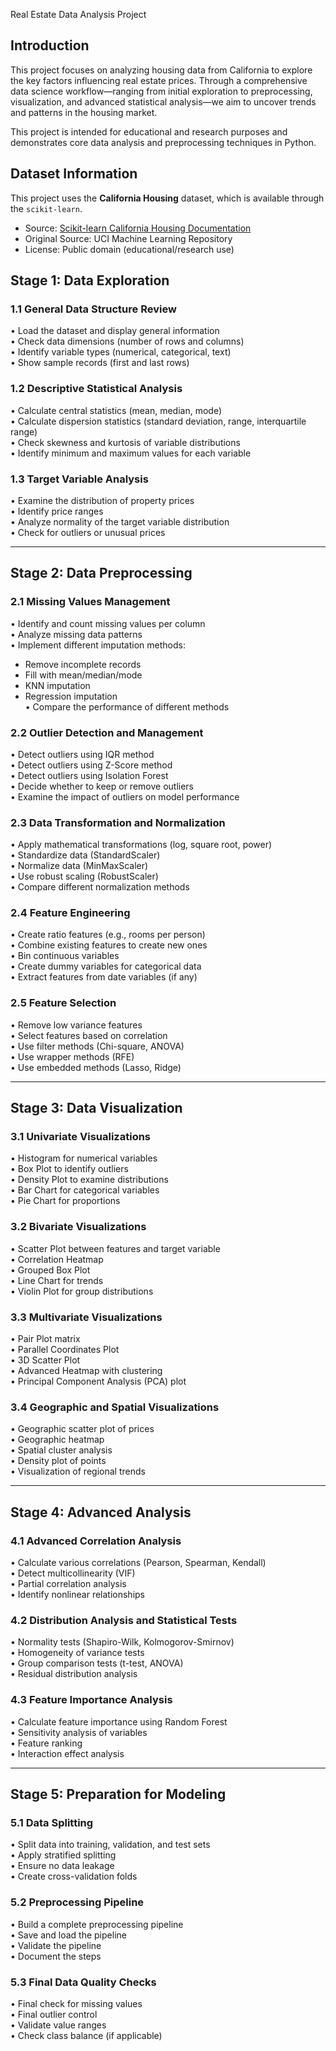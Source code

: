 Real Estate Data Analysis Project


## Introduction

This project focuses on analyzing housing data from California to explore the key factors influencing real estate prices. Through a comprehensive data science workflow—ranging from initial exploration to preprocessing, visualization, and advanced statistical analysis—we aim to uncover trends and patterns in the housing market.

This project is intended for educational and research purposes and demonstrates core data analysis and preprocessing techniques in Python.

## Dataset Information

This project uses the **California Housing** dataset, which is available through the `scikit-learn`.
- Source: [Scikit-learn California Housing Documentation](https://scikit-learn.org/stable/modules/generated/sklearn.datasets.fetch_california_housing.html)  
- Original Source: UCI Machine Learning Repository  
- License: Public domain (educational/research use)

## Stage 1: Data Exploration

### 1.1 General Data Structure Review
• Load the dataset and display general information  
• Check data dimensions (number of rows and columns)  
• Identify variable types (numerical, categorical, text)  
• Show sample records (first and last rows)  

### 1.2 Descriptive Statistical Analysis
• Calculate central statistics (mean, median, mode)  
• Calculate dispersion statistics (standard deviation, range, interquartile range)  
• Check skewness and kurtosis of variable distributions  
• Identify minimum and maximum values for each variable  

### 1.3 Target Variable Analysis
• Examine the distribution of property prices  
• Identify price ranges  
• Analyze normality of the target variable distribution  
• Check for outliers or unusual prices  

---

## Stage 2: Data Preprocessing

### 2.1 Missing Values Management
• Identify and count missing values per column  
• Analyze missing data patterns  
• Implement different imputation methods:  
  - Remove incomplete records  
  - Fill with mean/median/mode  
  - KNN imputation  
  - Regression imputation  
• Compare the performance of different methods  

### 2.2 Outlier Detection and Management
• Detect outliers using IQR method  
• Detect outliers using Z-Score method  
• Detect outliers using Isolation Forest  
• Decide whether to keep or remove outliers  
• Examine the impact of outliers on model performance  

### 2.3 Data Transformation and Normalization
• Apply mathematical transformations (log, square root, power)  
• Standardize data (StandardScaler)  
• Normalize data (MinMaxScaler)  
• Use robust scaling (RobustScaler)  
• Compare different normalization methods  

### 2.4 Feature Engineering
• Create ratio features (e.g., rooms per person)  
• Combine existing features to create new ones  
• Bin continuous variables  
• Create dummy variables for categorical data  
• Extract features from date variables (if any)  

### 2.5 Feature Selection
• Remove low variance features  
• Select features based on correlation  
• Use filter methods (Chi-square, ANOVA)  
• Use wrapper methods (RFE)  
• Use embedded methods (Lasso, Ridge)  

---

## Stage 3: Data Visualization

### 3.1 Univariate Visualizations
• Histogram for numerical variables  
• Box Plot to identify outliers  
• Density Plot to examine distributions  
• Bar Chart for categorical variables  
• Pie Chart for proportions  

### 3.2 Bivariate Visualizations
• Scatter Plot between features and target variable  
• Correlation Heatmap  
• Grouped Box Plot  
• Line Chart for trends  
• Violin Plot for group distributions  

### 3.3 Multivariate Visualizations
• Pair Plot matrix  
• Parallel Coordinates Plot  
• 3D Scatter Plot  
• Advanced Heatmap with clustering  
• Principal Component Analysis (PCA) plot  

### 3.4 Geographic and Spatial Visualizations
• Geographic scatter plot of prices  
• Geographic heatmap  
• Spatial cluster analysis  
• Density plot of points  
• Visualization of regional trends  

---

## Stage 4: Advanced Analysis

### 4.1 Advanced Correlation Analysis
• Calculate various correlations (Pearson, Spearman, Kendall)  
• Detect multicollinearity (VIF)  
• Partial correlation analysis  
• Identify nonlinear relationships  

### 4.2 Distribution Analysis and Statistical Tests
• Normality tests (Shapiro-Wilk, Kolmogorov-Smirnov)  
• Homogeneity of variance tests  
• Group comparison tests (t-test, ANOVA)  
• Residual distribution analysis  

### 4.3 Feature Importance Analysis
• Calculate feature importance using Random Forest  
• Sensitivity analysis of variables  
• Feature ranking  
• Interaction effect analysis  

---

## Stage 5: Preparation for Modeling

### 5.1 Data Splitting
• Split data into training, validation, and test sets  
• Apply stratified splitting  
• Ensure no data leakage  
• Create cross-validation folds  

### 5.2 Preprocessing Pipeline
• Build a complete preprocessing pipeline  
• Save and load the pipeline  
• Validate the pipeline  
• Document the steps  

### 5.3 Final Data Quality Checks
• Final check for missing values  
• Final outlier control  
• Validate value ranges  
• Check class balance (if applicable)  
